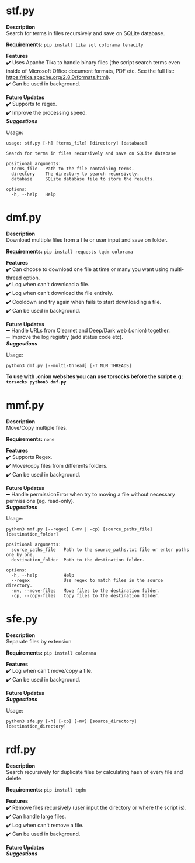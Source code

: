 # stf.py
**Description** <br />
Search for terms in files recursively and save on SQLite database. <br />

**Requirements:**
```pip install tika sql colorama tenacity```

**Features** <br />
:heavy_check_mark: Uses Apache Tika to handle binary files (the script search terms even inside of Microsoft Office document formats, PDF etc. See the full list: https://tika.apache.org/2.8.0/formats.html). <br />
:heavy_check_mark: Can be used in background. <br />

**Future Updates** <br />
:heavy_check_mark: Supports to regex. <br />
:heavy_check_mark: Improve the processing speed. <br />
***Suggestions***

Usage:
```
usage: stf.py [-h] [terms_file] [directory] [database]

Search for terms in files recursively and save on SQLite database

positional arguments:
  terms_file   Path to the file containing terms.
  directory    The directory to search recursively.
  database     SQLite database file to store the results.

options:
  -h, --help   Help
```

# dmf.py
**Description** <br />
Download multiple files from a file or user input and save on folder. <br />

**Requirements:**
```pip install requests tqdm colorama```

**Features** <br />
:heavy_check_mark: Can choose to download one file at time or many you want using multi-thread option. <br />
:heavy_check_mark: Log when can't download a file. <br />
:heavy_check_mark: Log when can't download the file entirely. <br />
:heavy_check_mark: Cooldown and try again when fails to start downloading a file. <br />
:heavy_check_mark: Can be used in background. <br />

**Future Updates** <br />
:heavy_minus_sign: Handle URLs from Clearnet and Deep/Dark web (.onion) together. <br />
:heavy_minus_sign: Improve the log registry (add status code etc). <br />
***Suggestions*** <br />

Usage:
```
python3 dmf.py [--multi-thread] [-T NUM_THREADS]
```

**To use with .onion websites you can use torsocks before the script e.g: ```torsocks python3 dmf.py```** <br />

# mmf.py
**Description** <br />
Move/Copy multiple files. <br />

**Requirements:**
```none```

**Features** <br />
:heavy_check_mark: Supports Regex. <br />
:heavy_check_mark: Move/copy files from differents folders. <br />
:heavy_check_mark: Can be used in background. <br />

**Future Updates** <br />
:heavy_minus_sign: Handle permissionError when try to moving a file without necessary permissions (eg. read-only). <br />
***Suggestions***

Usage:
```
python3 mmf.py [--regex] (-mv | -cp) [source_paths_file] [destination_folder]

positional arguments:
  source_paths_file   Path to the source_paths.txt file or enter paths one by one.
  destination_folder  Path to the destination folder.

options:
  -h, --help          Help
  --regex             Use regex to match files in the source directory.
  -mv, --move-files   Move files to the destination folder.
  -cp, --copy-files   Copy files to the destination folder.
```

# sfe.py
**Description** <br />
Separate files by extension <br />

**Requirements:**
```pip install colorama```

**Features** <br />
:heavy_check_mark: Log when can't move/copy a file. <br />
:heavy_check_mark: Can be used in background. <br />

**Future Updates** <br />
***Suggestions*** <br />

Usage:
```
python3 sfe.py [-h] [-cp] [-mv] [source_directory] [destination_directory]
```

# rdf.py
**Description** <br />
Search recursively for duplicate files by calculating hash of every file and delete. <br />

**Requirements:**
```pip install tqdm```

**Features** <br />
:heavy_check_mark: Remove files recursively (user input the directory or where the script is). <br />
:heavy_check_mark: Can handle large files. <br />
:heavy_check_mark: Log when can't remove a file.  <br />
:heavy_check_mark: Can be used in background. <br />

**Future Updates** <br />
***Suggestions***
